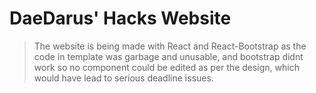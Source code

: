 # DaeDarus' Hacks Website

> The website is being made  with React and React-Bootstrap as the code in template was garbage and unusable, and bootstrap didnt work so no component could be edited as per the design, which would have lead to serious deadline issues.
